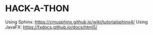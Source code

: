 # HACK-A-THON

Using Sphinx: https://cmusphinx.github.io/wiki/tutorialsphinx4/
Using JavaFX: https://fxdocs.github.io/docs/html5/